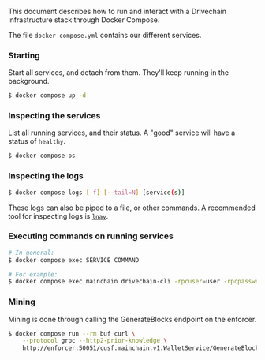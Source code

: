 This document describes how to run and interact with a Drivechain 
infrastructure stack through Docker Compose. 

The file `docker-compose.yml` contains our different services. 

### Starting

Start all services, and detach from them. They'll keep running in the background.

```bash
$ docker compose up -d
```

### Inspecting the services

List all running services, and their status. A "good" service will have a status of `healthy`.

```bash
$ docker compose ps
```

### Inspecting the logs

```bash
$ docker compose logs [-f] [--tail=N] [service(s)]
```

These logs can also be piped to a file, or other commands. A recommended
tool for inspecting logs is [`lnav`](https://github.com/tstack/lnav).

### Executing commands on running services

```bash
# In general: 
$ docker compose exec SERVICE COMMAND

# For example: 
$ docker compose exec mainchain drivechain-cli -rpcuser=user -rpcpassword=password -signet -getinfo
```

### Mining

Mining is done through calling the GenerateBlocks endpoint on the enforcer. 

```bash
$ docker compose run --rm buf curl \
    --protocol grpc --http2-prior-knowledge \
    http://enforcer:50051/cusf.mainchain.v1.WalletService/GenerateBlocks
```

